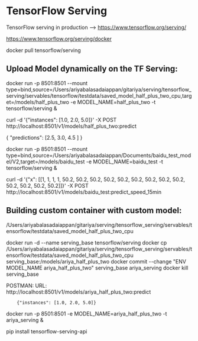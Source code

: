 # TensorFlow Serving

TensorFlow serving in production --> https://www.tensorflow.org/serving/

https://www.tensorflow.org/serving/docker

docker pull tensorflow/serving

Upload Model dynamically on the TF Serving:
---------------------------------------------

docker run -p 8501:8501 --mount type=bind,source=/Users/ariyabalasadaiappan/gitariya/serving/tensorflow_serving/servables/tensorflow/testdata/saved_model_half_plus_two_cpu,target=/models/half_plus_two -e MODEL_NAME=half_plus_two -t tensorflow/serving &

curl -d '{"instances": [1.0, 2.0, 5.0]}'   -X POST http://localhost:8501/v1/models/half_plus_two:predict

{
    "predictions": [2.5, 3.0, 4.5
    ]
}

docker run -p 8501:8501 --mount type=bind,source=/Users/ariyabalasadaiappan/Documents/baidu_test_model/V2,target=/models/baidu_test -e MODEL_NAME=baidu_test -t tensorflow/serving &

curl -d '{"x": [[1, 1, 1, 1, 50.2, 50.2, 50.2, 50.2, 50.2, 50.2, 50.2, 50.2, 50.2, 50.2, 50.2, 50.2, 50.2]]}' -X POST http://localhost:8501/v1/models/baidu_test:predict_speed_15min




Building custom container with custom model:
---------------------------------------------
/Users/ariyabalasadaiappan/gitariya/serving/tensorflow_serving/servables/tensorflow/testdata/saved_model_half_plus_two_cpu

docker run -d --name serving_base tensorflow/serving
docker cp /Users/ariyabalasadaiappan/gitariya/serving/tensorflow_serving/servables/tensorflow/testdata/saved_model_half_plus_two_cpu serving_base:/models/ariya_half_plus_two
docker commit --change "ENV MODEL_NAME  ariya_half_plus_two" serving_base ariya_serving
docker kill serving_base

POSTMAN: 
URL:    http://localhost:8501/v1/models/ariya_half_plus_two:predict

        {"instances": [1.0, 2.0, 5.0]}

docker run -p 8501:8501 -e MODEL_NAME=ariya_half_plus_two -t ariya_serving &
  

pip install tensorflow-serving-api
